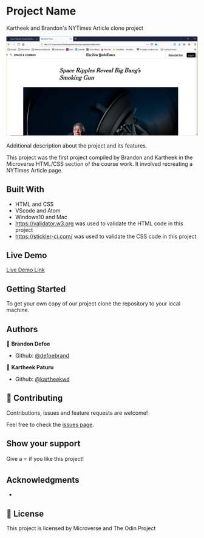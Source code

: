 # Project Name

Kartheek and Brandon's NYTimes Article clone project

![screenshot](Img/screenshot.png)

Additional description about the project and its features.

This project was the first project compiled by Brandon and Kartheek in the Microverse HTML/CSS section of the course work. It involved recreating a NYTimes Article page.

## Built With

- HTML and CSS
- VScode and Atom
- Windows10 and Mac
- https://validator.w3.org was used to validate the HTML code in this project
- https://stickler-ci.com/ was used to validate the CSS code in this project

## Live Demo

[Live Demo Link](https://rawcdn.githack.com/defoebrand/nytimes/0a2b43139b24479396da820c962b0285f4a2ca22/index.html)


## Getting Started

To get your own copy of our project clone the repository to your local machine.


## Authors

👤 **Brandon Defoe**

- Github: [@defoebrand](https://github.com/defoebrand)

👤 **Kartheek Paturu**

- Github: [@kartheekwd](https://github.com/kartheekwd)


## 🤝 Contributing

Contributions, issues and feature requests are welcome!

Feel free to check the [issues page](issues/).

## Show your support

Give a ⭐️ if you like this project!

## Acknowledgments

-

## 📝 License

This project is licensed by Microverse and The Odin Project
